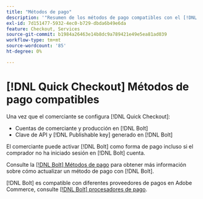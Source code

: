 ```yaml
---
title: "Métodos de pago"
description: '"Resumen de los métodos de pago compatibles con el [!DNL Quick Checkout] para la extensión de Adobe Commerce".'
exl-id: 7d151477-5932-4ec0-b729-dbda6b49e6da
feature: Checkout, Services
source-git-commit: b1984a26463e14b8dc9a789421e49e5ea81ad039
workflow-type: tm+mt
source-wordcount: '85'
ht-degree: 0%

---
```


# [!DNL Quick Checkout] Métodos de pago compatibles

Una vez que el comerciante se configura [!DNL Quick Checkout]:

- Cuentas de comerciante y producción en [!DNL Bolt]
- Clave de API y [!DNL Publishable key] generado en [!DNL Bolt]

El comerciante puede activar [!DNL Bolt] como forma de pago incluso si el comprador no ha iniciado sesión en [!DNL Bolt] cuenta.

Consulte la [[!DNL Bolt] Métodos de pago](https://help.bolt.com/shoppers/guides/checkout/update-payment-method) para obtener más información sobre cómo actualizar un método de pago con [!DNL Bolt].

[!DNL Bolt] es compatible con diferentes proveedores de pagos en Adobe Commerce, consulte [[!DNL Bolt] procesadores de pago](https://help.bolt.com/connectors/payment-processors/).
